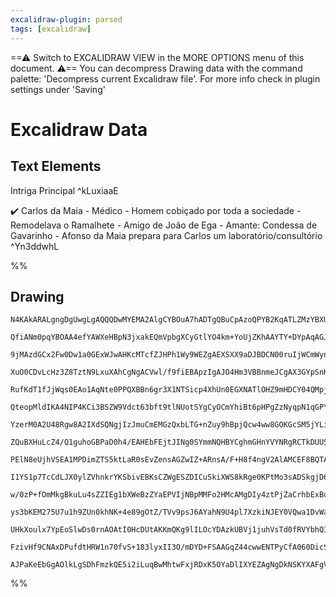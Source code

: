 ```yaml
---
excalidraw-plugin: parsed
tags: [excalidraw]
---
```


==⚠  Switch to EXCALIDRAW VIEW in the MORE OPTIONS menu of this document. ⚠== You can decompress Drawing data with the command palette: 'Decompress current Excalidraw file'. For more info check in plugin settings under 'Saving'

# Excalidraw Data
## Text Elements
Intriga Principal ^kLuxiaaE

✔️ Carlos da Maia - Médico
                       - Homem cobiçado por toda a sociedade
                       - Remodelava o Ramalhete
                       - Amigo de João de Ega
                       - Amante: Condessa de Gavarinho
                       - Afonso da Maia prepara para Carlos um laboratório/consultório ^Yn3ddwhL

%%
## Drawing
```compressed-json
N4KAkARALgngDgUwgLgAQQQDwMYEMA2AlgCYBOuA7hADTgQBuCpAzoQPYB2KqATLZMzYBXUtiRoIACyhQ4zZAHoFAc0JRJQgEYA6bGwC2CgF7N6hbEcK4OCtptbErHALRY8RMpWdx8Q1TdIEfARcZgRmBShcZQUebQBWbQAGGjoghH0EDihmbgBtcDBQMBKIEm4IAGsAGSFMK1wAUVSSyFhECqgsKBbSzG5nAEYeRPj+UpgBgGYeKe0R8cgKEnVu

QfiANm0pqYBOAA4efYAWXeHBpN3jxakEQmVpbgXCyGtlYO4km+YoUjZKhAAYTY+DYpAqAGJBghodDepBNLhsJVlH8hBxiMDQeCJL9rMw4LhAtl4RAAGaEfD4ADKsA+EkEHlJPz+AIA6itJE9vr9/ghaTB6ehGeUbmiHhxwrk0IMbmxCdg1JMZUkvi8IKjhHAAJLEaWoPIAXRuZPImV13A4QipN0IGKwFVwKTFwgxkuY+qtNvVYQQxG4AHYA/t9vF

9jMAzdGCx2Fw0Dw1a0GExWJwAHKcMTcfZJHPh1Wy9WEZgAEXSXX9aDJBDCN00ruIjWCmWynut+BuQjgxFwFbWAZmPADux4Fw2U32NyIHEqlvbU7YyL93Gr+Fr6q6mB6Em12VI91wqAACvuOIrCfhSeQKAAVboVXe/A/H0/ngiksmcKDUwhGcS8RNSk/bIADFcH0SllVQMYN26ABBIhlDjdBgjJHooyYKBzAIBD7mQ6B5VJPRslwO0mAtNAvQ7dUw

XuO0CDvLcHz3Z8TztN9LxuXAhCgNgACVwl/f9fiEBApzIgAJO4Hm3VBBnmeJCgAX3GYpSnKCR4lIABHQF6E0QZkQAKxLAAtXYAE1qjZfB9m4whSXaf8IGnJAbn6NAhmOUYbig5weDOBSbmWYhVhlEMbkkaTHhlLiOHef9AIEXkASxMFIVhGE3PVRFkU1dFMRBdLcXIDgCSJLJ0PVCkqQFIUIBFf0eVZBAOVCrl42avk6ucxqr2ECUpTWOUFSVNZV

RufKdT1fJjWqs0EAo1AqNte0PPQXBBn6gr3X1NTSicp4XhUn0EGXNATlOHZ9mHDCY04QMpju1MOAzM9/wTeJdgDDYRniJ6i1LctztQVd1yTesCqbDJKrbb0ky7Hs+xlAceCHEdBgHQZJ3VadZ0o+dccXAFK1BmsxPVOA2DtHJ8heMAClaEokuZ+m5qZxmmexnGmbAIY2ZednSnwUIoGBfQIJkP0j2pkkCfh0ofiJKAACE7UceK5wVyAsmINWMTtZ

QteopMldIKA4NIP4KCi3BSZW9Vdct63bft9tlNUotSYgCyOCmYhiBt6pHPgZzNyqpN1qGPYEl8gYRl2IL1RCsLUF2K5tGOQYrh2L6pgDGCkyi+4Yrk+IkogN4hQrlk+TSnF0ChLK4TrJEUTRDF686UryuJCOgMpGk6V6kFRR9FLWs5blx5anqKj6l0/EkXbhpo0bYHGiupt1fUjRNBalodpN1YdCRcGOba3SG+WTcVs7SYOHME3HQsk2jF6njDZ7

YzerM0A2U48Rgw8A2IXdSQNgjIzJmuCmEMGzQxbLTG+nZuy9hBpjQcw4ww8GOKGcSM5jYLiXKTMGsCDr3gkIAFHJADwf6gQERJQTMFQD2VAABZUih5nBsIAJeOD0AAHQ4KgYRIjRFiPEcIrhEkDAZFQHoTQhAADnds2CoCpqQVAvEWGHkEIqP0dsECCIkcY4xXCBL6DYMQIIuB6CHlUXxcCBAopdCMSYtxIiuFwQgsoVRVjUAACk2AAGPfEIFQI0

ZQuBXHuLcZ4/Q1guhoGBPaD0h4/EAHEbFEjtJINg0SYmmNQHBYCghmGHnYVYNRgRCTkDUUSQ89DSCMNQEIfQqARb1nIFAAAz/uNgChiLMGtD0vpV5KCMVkhAGhdCGFsCYSwipnCeF8LyUIgpJipEyLafIpRKi1Fgk0ZYw8OjFyEH0VY/J6yxFmIyJY6xtjUD2McfgZxhi1lXPEXE+4oSAnBJ+REqJ7yPmiLiQkhASTOBWNScwsJmTbGnlyZc4FqB

PElN8eUjhVSEA1MPDimZTS5ktLaR0sEvZensAGZwIZ+ARnsA/F+H8f4ngV2AlAMCEF8BQTAW0eCiF8KoX7pAaMWF3C4SQp0QiNxiJRDIqQQ+hMky0X8AxCh6BpmNOaQszFXDWG8PMKs5F1zUDSMyNsuwuziCqPUYc7RqBdFnJ7BcoFhqbkWKsSLB5Tz4kvIQC451yKvk+Jhb8kJwaAVIuBaC7I4K6GQqlGk2FWSEUGsNR4opaKylsMxXAap9S6m1

I1YS1p7TcCdLJX0ylZVhnkrYKSbivEBKsCZWgESZDICuSkiXWS8kRge0KPtMo3sADSkgjD6DTGmVhFkQ4dFxPedyAxBiYzjp5QYWdtAF2ClPeM3Lbhds/nFBKnwuqpSKg3CATdMqklyu3BsXcSr4hqZVD8g854MlHk1GefI2qpz4F+gEb7hQfu2oND0q9FXryghcLeaJpq7yFpAU04FFpu21mUNajoeCX2ICvZBp10FJHzqAkYGxdjfwemgAGb8U

w/0zP+fOmMkgBkuLu4sZZIEg1bXWeBzZYaEPVIjNBpMMFo2HMcAMgDIy4ztPjZaCrhbExBqQm44cKg0LGbeVVUzqH0uyIyj6LKvzssgtwXd4cxX8oQGhUkwrsL4AsxKuAREvykUlHK1Dt9IBKvovgCZamdNcR4vxQSzbNGkFEvghAnaZJrAUn2koA6NLoGUGSDYgIh1CEBE5lTodOjzvVFHQYUxjix3VH5EjSckwpw6qgHmpRi4xZ3Ye6uJ6gRno

ys3bKEM275U7u1h9ZUn0khNK+4e89gOtZ/TVv9psJ6AYahN9U4pl7XzkiNJEY0VQwa1DvWa+9kPyrQyfdalcpjYdw3JtDvpSYJmOIRw4sxX6lHfrGbgVHns0fTHRt7N0AwJik8fCBvrOPhbbRASGGIEF8bwwjVBUCRPo3E8x441xpMEJhwp4hK5yYqa0xpvzEhdPfiEsyk0RnwImbQGZ3leEKgCps5hOzDncSSvVNK1z5EPNyn3Mq3zePAsNpC8J

UHkXoulx7YpEoSlwDs0rnAOAtI0HcDUtAKKmQKg9lILOcYDAzkUBVj1juhVsTd0fRVYbhQIDYBEH3bUXR9C0havexumUW6W+t1bSqduMgG7ykb530Ae5Df7lbm3Xv7cgVG4KEeTIdce9t/bx337t28Dj2H7I3uHdzbG++2P7v09QEz3xAaK2wOxXz57jP9uADykHN5p8r4XiP5OOVcobwnjIIEGUk/jIBUPjfM8TOZyhKzIf4/h4yIr82zs2A2xC

FzivHf9CNAxDPufdtHRW1n70fvS+183lyxII3O/mDYD+FSAAGqZ44cwwENTPyCfA060DicSJuy3Rg2AGGV+qWxvh/yDDxaQDj5V4ZDF47SrYQDH466ogkD6ak6W6wHEC0jYqmYwH7jECsJ3Ir6lrBAkI46IEYHO4DoqwgjeykDKCIgAAUo4kYvAy69BdBSQCQAAlKSAJMoNaESBUBQdQbMF8LwFMAIfwdQKgMwfEGwUAbvpVEngCLXlhFSvxkBAt

AJPaKeEbGgAOlkLgSDhFmzkQE5i2iLuqBwMhtwFxjRDxK5OYaDlIXYEZAgNgDkNSKYXAFgVYjgZoHgdjjAjrkiFhIwDeF/peJoRuIfsKOkE4a9lKkID8AYAfrOpdp5i5Ipvgb4bjKLHBFEYEcEcbMpOACdIhpSOEMrtLkpEAA===
```
%%